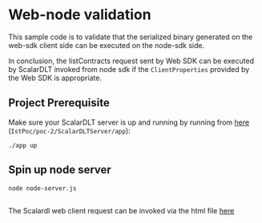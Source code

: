# Web-node validation
This sample code is to validate that the serialized binary generated on the web-sdk client side can be executed on the node-sdk side.

In conclusion, the listContracts request sent by Web SDK can be executed by ScalarDLT invoked from node sdk if the
`ClientProperties` provided by the Web SDK is appropriate. 

## Project Prerequisite
Make sure your ScalarDLT server is up and running by running from [here](https://github.com/scalar-labs/indetail/pull/553) (`IstPoc/poc-2/ScalarDLTServer/app`):
```
./app up
```

## Spin up node server
```
node node-server.js
```
##
The Scalardl web client request can be invoked via the html file [here](./web-client/index.html)
